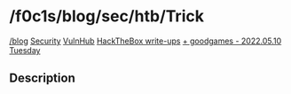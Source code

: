 <html lang="en">
    <head>
        <meta charset="UTF-8"><meta name="viewport" content="width=device-width, initial-scale=1">
        <title>/f0c1s/blog/sec/htb/GoodGames</title>
        <link rel="stylesheet" href="../../../index.css"/>
        <link rel="stylesheet" href="../../../highlight/styles/monokai.min.css"/>
        <script src="../../../highlight/highlight.min.js"></script>
        <script src="../../../setup.js"></script>
    </head>
<body onload="setup()">
<h1>/f0c1s/blog/sec/htb/Trick</h1>

<nav>
    <a href="../../../index.html">/blog</a>
    <a href="../../index.html">Security</a>
    <a href="../../index.html">VulnHub</a>
    <a href="../index.html">HackTheBox write-ups</a>
    <a href="./goodgames.html">+ goodgames - 2022.05.10 Tuesday</a>
</nav>

## Description
